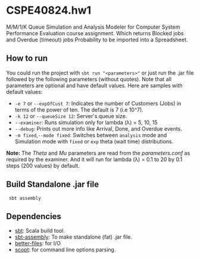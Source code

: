 # CSPE40824.hw1
M/M/1/K Queue Simulation and Analysis Modeler for Computer System Performance Evaluation course assignment. 
Which returns Blocked jobs and Overdue (timeout) jobs Probability to be imported into a Spreadsheet.

## How to run
You could run the project with `sbt run "<parameters>"` or just run the .jar file followed by the following parameters (without quotes).
Note that all parameters are optional and have default values. Here are samples with default values:
* `-e 7` or `--expOfCust 7`: Indicates the number of Customers (Jobs) in terms of the power of ten.
The default is 7 (i.e 10^7).
* `-k 12` or `--queueSize 12`: Server's queue size.
* `--examiner`: Runs simulation only for lambda (λ) = 5, 10, 15
* `--debug`: Prints out more info like Arrival, Done, and Overdue events.
* `-m fixed`,`--mode fixed`: Switches between `analysis` mode and Simulation mode with `fixed` or `exp` theta (wait time) distributions.  

**Note:** The *Theta* and *Mu* parameters are read from the *parameters.conf* as required by the examiner. 
And it will run for lambda (λ) = 0.1 to 20 by 0.1 steps (200 values) by default.

## Build Standalone .jar file
` sbt assembly` 

## Dependencies
* [sbt](https://github.com/sbt/sbt): Scala build tool.
* [sbt-assembly](https://github.com/sbt/sbt-assembly): To make standalone (fat) .jar file.
* [better-files](https://github.com/pathikrit/better-files): for I/O
* [scopt](https://github.com/scopt/scopt): for command line options parsing.

